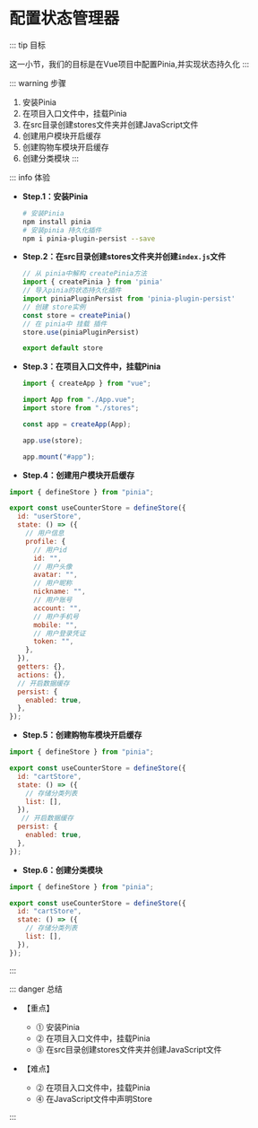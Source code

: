 # 配置状态管理器

::: tip 目标

这一小节，我们的目标是在Vue项目中配置Pinia,并实现状态持久化
:::

::: warning 步骤

1. 安装Pinia
2. 在项目入口文件中，挂载Pinia
3. 在src目录创建stores文件夹并创建JavaScript文件
4. 创建用户模块开启缓存
5. 创建购物车模块开启缓存
6. 创建分类模块
:::

::: info 体验

* **Step.1：安装Pinia**

  ```bash
  # 安装Pinia
  npm install pinia
  # 安装pinia 持久化插件
  npm i pinia-plugin-persist --save
  ```

* **Step.2：在src目录创建stores文件夹并创建`index.js`文件**

  ```js
  // 从 pinia中解构 createPinia方法
  import { createPinia } from 'pinia'
  // 导入pinia的状态持久化插件
  import piniaPluginPersist from 'pinia-plugin-persist'
  // 创建 store实例
  const store = createPinia()
  // 在 pinia中 挂载 插件
  store.use(piniaPluginPersist)

  export default store
  ```

* **Step.3：在项目入口文件中，挂载Pinia**

  ```js
  import { createApp } from "vue";

  import App from "./App.vue";
  import store from "./stores";

  const app = createApp(App);

  app.use(store);

  app.mount("#app");
  ```

* **Step.4：创建用户模块开启缓存**

```js
import { defineStore } from "pinia";

export const useCounterStore = defineStore({
  id: "userStore",
  state: () => ({
    // 用户信息
    profile: {
      // 用户id
      id: "",
      // 用户头像
      avatar: "",
      // 用户昵称
      nickname: "",
      // 用户账号
      account: "",
      // 用户手机号
      mobile: "",
      // 用户登录凭证
      token: "",
    },
  }),
  getters: {},
  actions: {},
  // 开启数据缓存
  persist: {
    enabled: true,
  },
});

```

* **Step.5：创建购物车模块开启缓存**

```js
import { defineStore } from "pinia";

export const useCounterStore = defineStore({
  id: "cartStore",
  state: () => ({
    // 存储分类列表
    list: [],
  }),
   // 开启数据缓存
  persist: {
    enabled: true,
  },
});

```

* **Step.6：创建分类模块**

```js
import { defineStore } from "pinia";

export const useCounterStore = defineStore({
  id: "cartStore",
  state: () => ({
    // 存储分类列表
    list: [],
  }),
});

```

:::

::: danger 总结

* 【重点】
  * ⓵ 安装Pinia
  * ⓶ 在项目入口文件中，挂载Pinia
  * ⓷ 在src目录创建stores文件夹并创建JavaScript文件

* 【难点】

  * ⓶ 在项目入口文件中，挂载Pinia
  * ⓸ 在JavaScript文件中声明Store

:::
